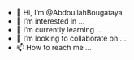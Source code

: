 - 👋 Hi, I’m @AbdoullahBougataya
- 👀 I’m interested in ...
- 🌱 I’m currently learning ...
- 💞️ I’m looking to collaborate on ...
- 📫 How to reach me ...

<!---
AbdoullahBougataya/AbdoullahBougataya is a ✨ special ✨ repository because its `README.md` (this file) appears on your GitHub profile.
You can click the Preview link to take a look at your changes.
--->
